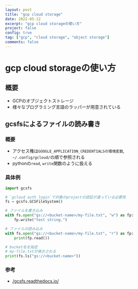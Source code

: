 ```yaml
---
layout: post
title: "gcp cloud storage"
date: 2022-05-12
excerpt: "gcp cloud storageの使い方"
project: false
config: true
tag: ["gcp", "cloud storage", "object storage"]
comments: false
---
```


# gcp cloud storageの使い方

## 概要
 - GCPのオブジェクトストレージ
 - 様々なプログラミング言語のラッパーが用意されている

## gcsfsによるファイルの読み書き

### 概要
 - アクセス権は`GOOGLE_APPLICATION_CREDENTIALSの環境変数`, `~/.config/gcloud/`の順で参照される
 - pythonの`read`, `write`関数のように扱える

### 具体例

```python
import gcsfs

# `gcloud auth login`で対象のprojectの認証が通っている必要性
fs = gcsfs.GCSFileSystem()

# ファイルを書き込み
with fs.open("gs://<bucket-name>/my-file.txt", "w") as fp:
    fp.write("test string.")

# ファイルの読み込み
with fs.open("gs://<bucket-name>/my-file.txt", "r") as fp:
    print(fp.read())

# bucket名を指定
# my-file.txtが表示される
print(fs.ls("gs://<bucket-name>"))
```

### 参考
 - [/gcsfs.readthedocs.io/](https://gcsfs.readthedocs.io/en/latest/index.html)
